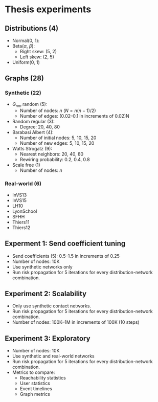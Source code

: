 # Thesis experiments

## Distributions (4)

- Normal(0, 1):
- Beta($\alpha$, $\beta$):
  - Right skew: (5, 2)
  - Left skew: (2, 5)
- Uniform(0, 1)

## Graphs (28)

### Synthetic (22)

- $G_{nm}$ random (5):
  - Number of nodes: $n$ ($N = n(n - 1) / 2$)
  - Number of edges: (0.02–0.1 in increments of 0.02)N
- Random regular (3):
  - Degree: 20, 40, 80
- Barabasi Albert (4):
  - Number of initial nodes: 5, 10, 15, 20
  - Number of new edges: 5, 10, 15, 20
- Watts Strogatz (9):
  - Nearest neighbors: 20, 40, 80
  - Rewiring probability: 0.2, 0.4, 0.8
- Scale free (1)
  - Number of nodes: $n$ 

### Real-world (6)

- InVS13
- InVS15
- LH10
- LyonSchool
- SFHH
- Thiers11
- Thiers12

## Experment 1: Send coefficient tuning

- Send coefficients (5): 0.5–1.5 in increments of 0.25
- Number of nodes: 10K
- Use synthetic networks only
- Run risk propagation for 5 iterations for every distribution-network combination.

## Experiment 2: Scalability

- Only use synthetic contact networks.
- Run risk propagation for 5 iterations for every distribution-network combination.
- Number of nodes: 100K–1M in increments of 100K (10 steps)

## Experiment 3: Exploratory

- Number of nodes: 10K
- Use synthetic and real-world networks
- Run risk propagation for 5 iterations for every distribution-network combination.
- Metrics to compare:
  - Reachability statistics
  - User statistics
  - Event timelines
  - Graph metrics

